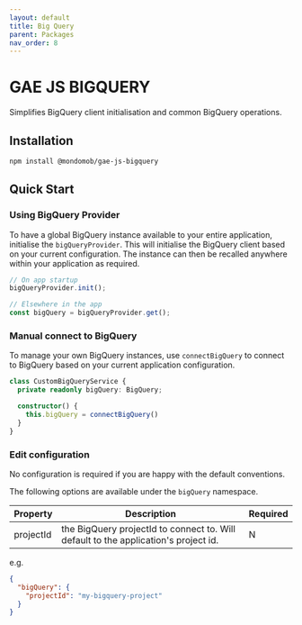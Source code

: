 ```yaml
---
layout: default
title: Big Query
parent: Packages
nav_order: 8
---
```


# GAE JS BIGQUERY

Simplifies BigQuery client initialisation and common BigQuery operations.

## Installation

```sh
npm install @mondomob/gae-js-bigquery
```

## Quick Start

### Using BigQuery Provider
To have a global BigQuery instance available to your entire application, initialise the `bigQueryProvider`.
This will initialise the BigQuery client based on your current configuration. The instance can
then be recalled anywhere within your application as required.

```typescript
// On app startup
bigQueryProvider.init();

// Elsewhere in the app
const bigQuery = bigQueryProvider.get();
```

### Manual connect to BigQuery
To manage your own BigQuery instances, use `connectBigQuery` to connect to BigQuery based on your
current application configuration.

```typescript
class CustomBigQueryService {
  private readonly bigQuery: BigQuery;

  constructor() {
    this.bigQuery = connectBigQuery()
  }
}
```

### Edit configuration
No configuration is required if you are happy with the default conventions. 

The following options are available under the `bigQuery` namespace.

| Property     | Description                                                                         | Required |
|--------------|-------------------------------------------------------------------------------------|----------|
| projectId    | the BigQuery projectId to connect to. Will default to the application's project id. | N        |

e.g.
```json
{
  "bigQuery": {
    "projectId": "my-bigquery-project"
  }
}
```
